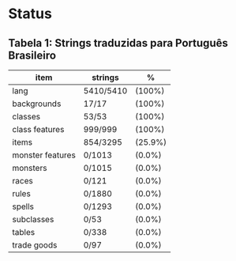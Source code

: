# Status

## Tabela 1: Strings traduzidas para Português Brasileiro

| item             | strings   | %       |
| ---------------- | --------- | ------- |
| lang             | 5410/5410 | (100%)  |
| backgrounds      | 17/17     | (100%)  |
| classes          | 53/53     | (100%)  |
| class features   | 999/999   | (100%)  |
| items            | 854/3295  | (25.9%) |
| monster features | 0/1013    | (0.0%)  |
| monsters         | 0/1015    | (0.0%)  |
| races            | 0/121     | (0.0%)  |
| rules            | 0/1880    | (0.0%)  |
| spells           | 0/1293    | (0.0%)  |
| subclasses       | 0/53      | (0.0%)  |
| tables           | 0/338     | (0.0%)  |
| trade goods      | 0/97      | (0.0%)  |
